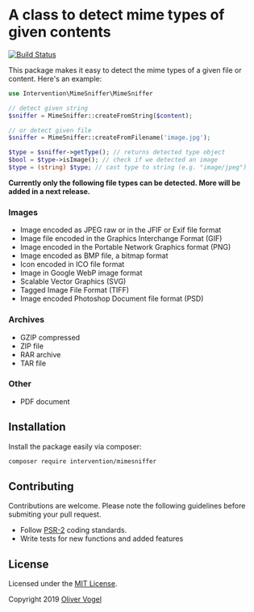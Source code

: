 # A class to detect mime types of given contents

[![Build Status](https://travis-ci.org/Intervention/mimesniffer.png?branch=master)](https://travis-ci.org/Intervention/mimesniffer)

This package makes it easy to detect the mime types of a given file or content. Here's an example:

```php
use Intervention\MimeSniffer\MimeSniffer

// detect given string
$sniffer = MimeSniffer::createFromString($content);

// or detect given file
$sniffer = MimeSniffer::createFromFilename('image.jpg');

$type = $sniffer->getType(); // returns detected type object
$bool = $type->isImage(); // check if we detected an image
$type = (string) $type; // cast type to string (e.g. "image/jpeg")
```

**Currently only the following file types can be detected. More will be added in a next release.**

### Images

- Image encoded as JPEG raw or in the JFIF or Exif file format
- Image file encoded in the Graphics Interchange Format (GIF)
- Image encoded in the Portable Network Graphics format (PNG)
- Image encoded as BMP file, a bitmap format
- Icon encoded in ICO file format
- Image in Google WebP image format
- Scalable Vector Graphics (SVG)
- Tagged Image File Format (TIFF)
- Image encoded Photoshop Document file format (PSD)

### Archives

- GZIP compressed
- ZIP file
- RAR archive
- TAR file

### Other

- PDF document

## Installation

Install the package easily via composer:

```bash
composer require intervention/mimesniffer
```

## Contributing

Contributions are welcome. Please note the following guidelines before submiting your pull request.

- Follow [PSR-2](http://www.php-fig.org/psr/psr-2/) coding standards.
- Write tests for new functions and added features

## License

Licensed under the [MIT License](http://opensource.org/licenses/MIT).

Copyright 2019 [Oliver Vogel](https://olivervogel.com/)
